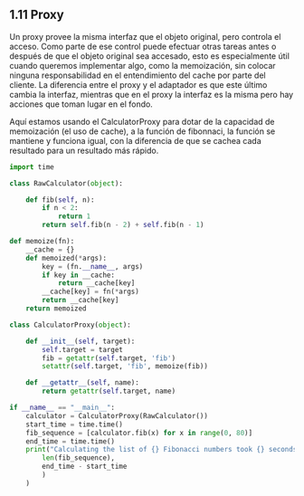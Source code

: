 ## 1.11 Proxy

Un proxy provee la misma interfaz que el objeto original, pero controla
el acceso. Como parte de ese control puede efectuar otras tareas antes o
después de que el objeto original sea accesado, esto es especialmente
útil cuando queremos implementar algo, como la memoización, sin colocar
ninguna responsabilidad en el entendimiento del cache por parte del
cliente. La diferencia entre el proxy y el adaptador es que este último
cambia la interfaz, mientras que en el proxy la interfaz es la misma
pero hay acciones que toman lugar en el fondo.

Aquí estamos usando el CalculatorProxy para dotar de la capacidad de
memoización (el uso de cache), a la función de fibonnaci, la función se
mantiene y funciona igual, con la diferencia de que se cachea cada
resultado para un resultado más rápido.

``` python
import time

class RawCalculator(object):

    def fib(self, n):
        if n < 2:
            return 1            
        return self.fib(n - 2) + self.fib(n - 1)

def memoize(fn):
    __cache = {}
    def memoized(*args):
        key = (fn.__name__, args)
        if key in __cache:
            return __cache[key]
        __cache[key] = fn(*args)
        return __cache[key]
    return memoized

class CalculatorProxy(object):

    def __init__(self, target):
        self.target = target
        fib = getattr(self.target, 'fib')
        setattr(self.target, 'fib', memoize(fib))

    def __getattr__(self, name):
        return getattr(self.target, name)

if __name__ == "__main__":
    calculator = CalculatorProxy(RawCalculator())
    start_time = time.time()
    fib_sequence = [calculator.fib(x) for x in range(0, 80)]
    end_time = time.time()
    print("Calculating the list of {} Fibonacci numbers took {} seconds".format(
        len(fib_sequence),
        end_time - start_time
        )
    )
```

